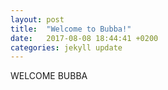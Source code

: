 ```yaml
---
layout: post
title:  "Welcome to Bubba!"
date:   2017-08-08 18:44:41 +0200
categories: jekyll update
---
```


WELCOME BUBBA